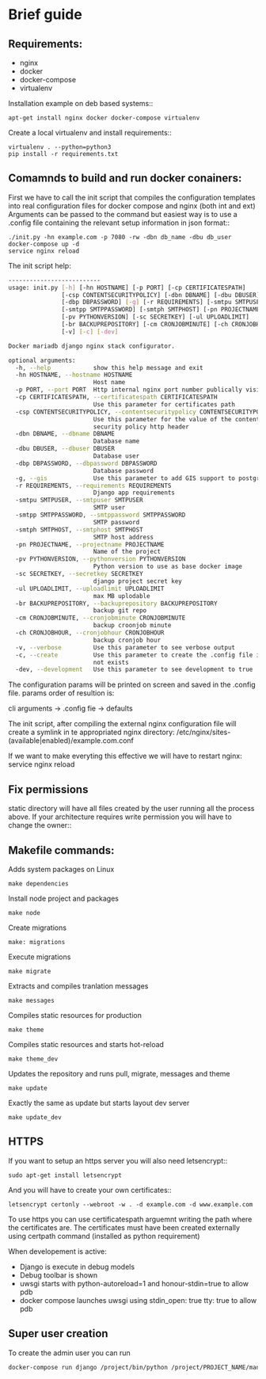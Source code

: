 Brief guide
===========

Requirements:
-------------

* nginx
* docker
* docker-compose
* virtualenv

Installation example on deb based systems::

    apt-get install nginx docker docker-compose virtualenv

Create a local virtualenv and install requirements::

    virtualenv . --python=python3
    pip install -r requirements.txt

Comamnds to build and run docker conainers:
------------------------------------------

First we have to call the init script that compiles the configuration templates
into real configuration files for docker compose and nginx (both int and ext)
Arguments can be passed to the command but easiest way is to use a .config file
containing the relevant setup information in json format::


    ./init.py -hn example.com -p 7080 -rw -dbn db_name -dbu db_user
    docker-compose up -d
    service nginx reload

The init script help:

```bash
--------------------------
usage: init.py [-h] [-hn HOSTNAME] [-p PORT] [-cp CERTIFICATESPATH]
               [-csp CONTENTSECURITYPOLICY] [-dbn DBNAME] [-dbu DBUSER]
               [-dbp DBPASSWORD] [-g] [-r REQUIREMENTS] [-smtpu SMTPUSER]
               [-smtpp SMTPPASSWORD] [-smtph SMTPHOST] [-pn PROJECTNAME]
               [-pv PYTHONVERSION] [-sc SECRETKEY] [-ul UPLOADLIMIT]
               [-br BACKUPREPOSITORY] [-cm CRONJOBMINUTE] [-ch CRONJOBHOUR]
               [-v] [-c] [-dev]

Docker mariadb django nginx stack configurator.

optional arguments:
  -h, --help            show this help message and exit
  -hn HOSTNAME, --hostname HOSTNAME
                        Host name
  -p PORT, --port PORT  Http internal nginx port number publically visible
  -cp CERTIFICATESPATH, --certificatespath CERTIFICATESPATH
                        Use this parameter for certificates path
  -csp CONTENTSECURITYPOLICY, --contentsecuritypolicy CONTENTSECURITYPOLICY
                        Use this parameter for the value of the content
                        security policy http header
  -dbn DBNAME, --dbname DBNAME
                        Database name
  -dbu DBUSER, --dbuser DBUSER
                        Database user
  -dbp DBPASSWORD, --dbpassword DBPASSWORD
                        Database password
  -g, --gis             Use this parameter to add GIS support to postgres
  -r REQUIREMENTS, --requirements REQUIREMENTS
                        Django app requirements
  -smtpu SMTPUSER, --smtpuser SMTPUSER
                        SMTP user
  -smtpp SMTPPASSWORD, --smtppassword SMTPPASSWORD
                        SMTP password
  -smtph SMTPHOST, --smtphost SMTPHOST
                        SMTP host address
  -pn PROJECTNAME, --projectname PROJECTNAME
                        Name of the project
  -pv PYTHONVERSION, --pythonversion PYTHONVERSION
                        Python version to use as base docker image
  -sc SECRETKEY, --secretkey SECRETKEY
                        django project secret key
  -ul UPLOADLIMIT, --uploadlimit UPLOADLIMIT
                        max MB uplodable
  -br BACKUPREPOSITORY, --backuprepository BACKUPREPOSITORY
                        backup git repo
  -cm CRONJOBMINUTE, --cronjobminute CRONJOBMINUTE
                        backup croonjob minute
  -ch CRONJOBHOUR, --cronjobhour CRONJOBHOUR
                        backup cronjob hour
  -v, --verbose         Use this parameter to see verbose output
  -c, --create          Use this parameter to create the .config file if does
                        not exists
  -dev, --development   Use this parameter to see development to true
```

The configuration params will be printed on screen and saved in the .config file.
params order of resultion is:

cli arguments -> .config fie -> defaults

The init script, after compiling the external nginx configuration file will
create a symlink in te appropriated nginx directory:
/etc/nginx/sites-(available|enabled)/example.com.conf

If we want to make everyting this effective we will have to restart nginx:
service nginx reload

Fix permissions
---------------

static directory will have all files created by the user running all the process
above. If your architecture requires write permission you will have to change
the owner::

Makefile commands:
------------------

Adds system packages on Linux

    make dependencies

Install node project and packages

    make node

Create migrations

    make: migrations

Execute migrations

    make migrate

Extracts and compiles tranlation messages

    make messages

Compiles static resources for production

    make theme

Compiles static resources and starts hot-reload

    make theme_dev

Updates the repository and runs pull, migrate, messages and theme

    make update

Exactly the same as update but starts layout dev server

    make update_dev

HTTPS
-----

If you want to setup an https server you will also need letsencrypt::

    sudo apt-get install letsencrypt

And you will have to create your own certificates::

    letsencrypt certonly --webroot -w . -d example.com -d www.example.com


To use https you can use certificatespath arguemnt writing the path where the
certificates are. The certificates must have been created externally
using certpath command (installed as python requirement)


When developement is active:

 * Django is execute in debug models
 * Debug toolbar is shown
 * uwsgi starts with python-autoreload=1 and honour-stdin=true to allow pdb
 * docker compose launches uwsgi using stdin_open: true tty: true to allow pdb

Super user creation
-------------------

To create the admin user you can run 

```bash
docker-compose run django /project/bin/python /project/PROJECT_NAME/manage.py createsuperuser
```
